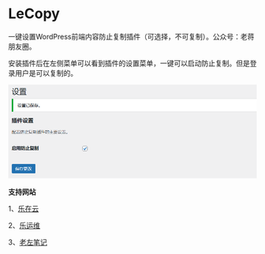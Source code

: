 # LeCopy 
一键设置WordPress前端内容防止复制插件（可选择，不可复制）。公众号：老蒋朋友圈。

安装插件后在左侧菜单可以看到插件的设置菜单，一键可以启动防止复制。但是登录用户是可以复制的。

![](screenshot.png)

**支持网站**

1、[乐在云](https://www.lezaiyun.com/)

2、[乐运维](https://www.idcxen.com/)

3、[老左笔记](https://www.laozuo.org/)

